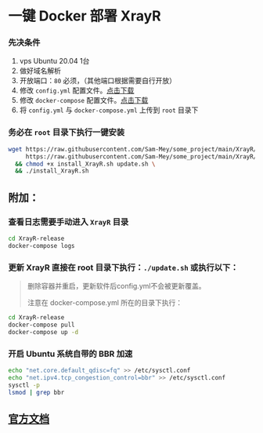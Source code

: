 # 一键 Docker 部署 XrayR

### 先决条件

1. vps Ubuntu 20.04 1台
2. 做好域名解析
3. 开放端口：`80` 必须，（其他端口根据需要自行开放）
4. 修改 `config.yml` 配置文件。[点击下载](https://github.com/Sam-Mey/some_project/blob/main/XrayR/config.yml)
5. 修改 `docker-compose` 配置文件。[点击下载](https://github.com/Sam-Mey/some_project/blob/main/XrayR/docker-compose.yml)
6. 将 `config.yml` 与 `docker-compose.yml` 上传到 `root` 目录下

### 务必在 `root` 目录下执行一键安装
```bash
wget https://raw.githubusercontent.com/Sam-Mey/some_project/main/XrayR/install_XrayR.sh \
     https://raw.githubusercontent.com/Sam-Mey/some_project/main/XrayR/update.sh \
  && chmod +x install_XrayR.sh update.sh \
  && ./install_XrayR.sh
```

## 附加：
### 查看日志需要手动进入 `XrayR` 目录
```bash
cd XrayR-release
docker-compose logs
```

### 更新 XrayR 直接在 root 目录下执行：`./update.sh` 或执行以下：
> 删除容器并重启，更新软件后config.yml不会被更新覆盖。
> 
> 注意在 docker-compose.yml 所在的目录下执行：
```bash
cd XrayR-release
docker-compose pull
docker-compose up -d
```

### 开启 Ubuntu 系统自带的 BBR 加速
```bash
echo "net.core.default_qdisc=fq" >> /etc/sysctl.conf
echo "net.ipv4.tcp_congestion_control=bbr" >> /etc/sysctl.conf
sysctl -p
lsmod | grep bbr
```

## [官方文档](https://xrayr-project.github.io/XrayR-doc/xrayr-xia-zai-he-an-zhuang/install/docker.html)
